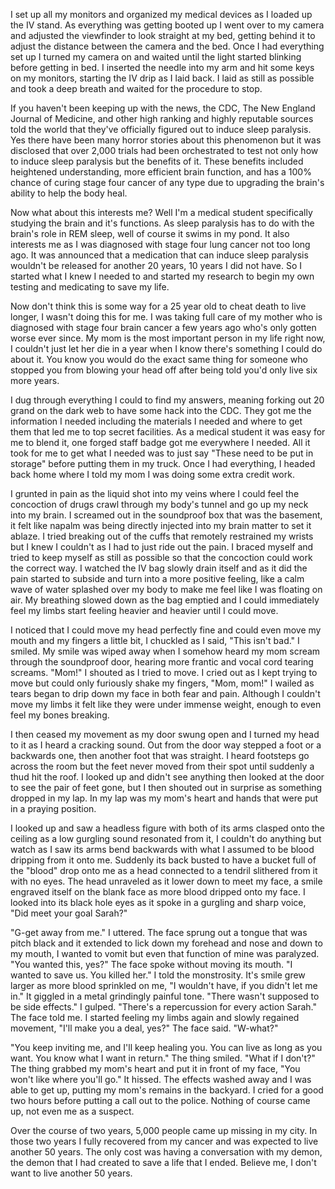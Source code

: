 I set up all my monitors and organized my medical devices as I loaded up the IV stand. As everything was getting booted up I went over to my camera and adjusted the viewfinder to look straight at my bed, getting behind it to adjust the distance between the camera and the bed. Once I had everything set up I turned my camera on and waited until the light started blinking before getting in bed. I inserted the needle into my arm and hit some keys on my monitors, starting the IV drip as I laid back. I laid as still as possible and took a deep breath and waited for the procedure to stop.

If you haven't been keeping up with the news, the CDC, The New England Journal of Medicine, and other high ranking and highly reputable sources told the world that they've officially figured out to induce sleep paralysis. Yes there have been many horror stories about this phenomenon but it was disclosed that over 2,000 trials had been orchestrated to test not only how to induce sleep paralysis but the benefits of it. These benefits included heightened understanding, more efficient brain function, and has a 100% chance of curing stage four cancer of any type due to upgrading the brain's ability to help the body heal.

Now what about this interests me? Well I'm a medical student specifically studying the brain and it's functions. As sleep paralysis has to do with the brain's role in REM sleep, well of course it swims in my pond. It also interests me as I was diagnosed with stage four lung cancer not too long ago. It was announced that a medication that can induce sleep paralysis wouldn't be released for another 20 years, 10 years I did not have. So I started what I knew I needed to and started my research to begin my own testing and medicating to save my life.

Now don't think this is some way for a 25 year old to cheat death to live longer, I wasn't doing this for me. I was taking full care of my mother who is diagnosed with stage four brain cancer a few years ago who's only gotten worse ever since. My mom is the most important person in my life right now, I couldn't just let her die in a year when I know there's something I could do about it. You know you would do the exact same thing for someone who stopped you from blowing your head off after being told you'd only live six more years.

I dug through everything I could to find my answers, meaning forking out 20 grand on the dark web to have some hack into the CDC. They got me the information I needed including the materials I needed and where to get them that led me to top secret facilities. As a medical student it was easy for me to blend it, one forged staff badge got me everywhere I needed. All it took for me to get what I needed was to just say "These need to be put in storage" before putting them in my truck. Once I had everything, I headed back home where I told my mom I was doing some extra credit work.

I grunted in pain as the liquid shot into my veins where I could feel the concoction of drugs crawl through my body's tunnel and go up my neck into my brain. I screamed out in the soundproof box that was the basement, it felt like napalm was being directly injected into my brain matter to set it ablaze. I tried breaking out of the cuffs that remotely restrained my wrists but I knew I couldn't as I had to just ride out the pain. I braced myself and tried to keep myself as still as possible so that the concoction could work the correct way. I watched the IV bag slowly drain itself and as it did the pain started to subside and turn into a more positive feeling, like a calm wave of water splashed over my body to make me feel like I was floating on air. My breathing slowed down as the bag emptied and I could immediately feel my limbs start feeling heavier and heavier until I could move.

I noticed that I could move my head perfectly fine and could even move my mouth and my fingers a little bit, I chuckled as I said, "This isn't bad." I smiled. My smile was wiped away when I somehow heard my mom scream through the soundproof door, hearing more frantic and vocal cord tearing screams. "Mom!" I shouted as I tried to move. I cried out as I kept trying to move but could only furiously shake my fingers, "Mom, mom!" I wailed as tears began to drip down my face in both fear and pain. Although I couldn't move my limbs it felt like they were under immense weight, enough to even feel my bones breaking.

I then ceased my movement as my door swung open and I turned my head to it as I heard a cracking sound. Out from the door way stepped a foot or a backwards one, then another foot that was straight. I heard footsteps go across the room but the feet never moved from their spot until suddenly a thud hit the roof. I looked up and didn't see anything then looked at the door to see the pair of feet gone, but I then shouted out in surprise as something dropped in my lap. In my lap was my mom's heart and hands that were put in a praying position.

I looked up and saw a headless figure with both of its arms clasped onto the ceiling as a low gurgling sound resonated from it, I couldn't do anything but watch as I saw its arms bend backwards with what I assumed to be blood dripping from it onto me. Suddenly its back busted to have a bucket full of the "blood" drop onto me as a head connected to a tendril slithered from it with no eyes. The head unraveled as it lower down to meet my face, a smile engraved itself on the blank face as more blood dripped onto my face. I looked into its black hole eyes as it spoke in a gurgling and sharp voice, "Did meet your goal Sarah?" 

"G-get away from me." I uttered. The face sprung out a tongue that was pitch black and it extended to lick down my forehead and nose and down to my mouth, I wanted to vomit but even that function of mine was paralyzed. "You wanted this, yes?" The face spoke without moving its mouth. "I wanted to save us. You killed her." I told the monstrosity. It's smile grew larger as more blood sprinkled on me, "I wouldn't have, if you didn't let me in." It giggled in a metal grindingly painful tone. "There wasn't supposed to be side effects." I gulped. "There's a repercussion for every action Sarah." The face told me. I started feeling my limbs again and slowly regained movement, "I'll make you a deal, yes?" The face said. "W-what?"

"You keep inviting me, and I'll keep healing you. You can live as long as you want. You know what I want in return." The thing smiled. "What if I don't?" The thing grabbed my mom's heart and put it in front of my face, "You won't like where you'll go." It hissed. The effects washed away and I was able to get up, putting my mom's remains in the backyard. I cried for a good two hours before putting a call out to the police. Nothing of course came up, not even me as a suspect.

Over the course of two years, 5,000 people came up missing in my city. In those two years I fully recovered from my cancer and was expected to live another 50 years. The only cost was having a conversation with my demon, the demon that I had created to save a life that I ended. Believe me, I don't want to live another 50 years.